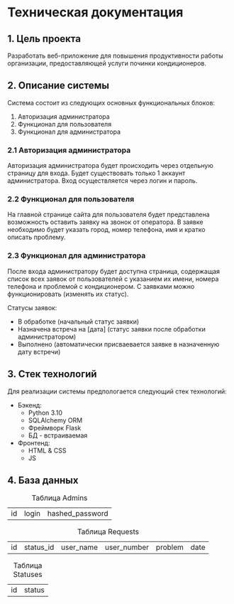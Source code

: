 # Техническая документация

## 1. Цель проекта
Разработать веб-приложение для повышения продуктивности работы организации, предоставляющей услуги починки кондиционеров.

## 2. Описание системы
Система состоит из следующих основных функциональных блоков:
1. Авторизация администратора
2. Функционал для пользователя
3. Функционал для администратора

### 2.1 Авторизация администратора
Авторизация администратора будет происходить через отдельную страницу для входа. Будет существовать только 1 аккаунт администратора. Вход осуществляется через логин и пароль.

### 2.2 Функционал для пользователя
На главной странице сайта для пользователя будет представлена возможность оставить заявку на звонок от оператора. В заявке необходимо будет указать город, номер телефона, имя и кратко описать проблему.

### 2.3 Функционал для администратора
После входа администратору будет доступна страница, содержащая список всех заявок от пользователей с указанием их имени, номера телефона и проблемой с кондиционером. С заявками можно функционировать (изменять их статус).

Статусы заявок:

* В обработке (начальный статус заявки)
* Назначена встреча на [дата] (статус заявки после обработки администратором)
* Выполнено (автоматически присваевается заявке в назначенную дату встречи)

## 3. Стек технологий

Для реализации системы предпологается следующий стек технологий:

* Бэкенд:
    * Python 3.10
    * SQLAlchemy ORM
    * Фреймворк Flask
    * БД - встраиваемая
* Фронтенд:
    * HTML & CSS
    * JS

## 4. База данных

<table>
    <caption>Таблица Admins</caption>
    <tr>
        <td>id</td>
        <td>login</td>
        <td>hashed_password</td>
    </tr>
</table>

<table>
    <caption>Таблица Requests</caption>
    <tr>
        <td>id</td>
        <td>status_id</td>
        <td>user_name</td>
        <td>user_number</td>
        <td>problem</td>
        <td>date</td>
    </tr>
</table>

<table>
    <caption>Таблица Statuses</caption>
    <tr>
        <td>id</td>
        <td>status</td>
    </tr>
</table>







